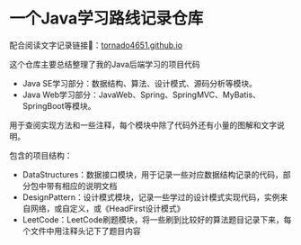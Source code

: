 # 一个Java学习路线记录仓库

配合阅读文字记录链接🔗：[tornado4651.github.io](https://tornado4651.github.io)

这个仓库主要总结整理了我的Java后端学习的项目代码

- Java SE学习部分：数据结构、算法、设计模式、源码分析等模块。
- Java Web学习部分：JavaWeb、Spring、SpringMVC、MyBatis、SpringBoot等模块。 

用于查阅实现方法和一些注释，每个模块中除了代码外还有小量的图解和文字说明。

包含的项目结构：

- DataStructures：数据接口模块，用于记录一些对应数据结构记录的代码，部分包中带有相应的说明文档
- DesignPattern：设计模式模块，记录一些学过的设计模式实现代码，实例来自网络，或自定义，或《HeadFirst设计模式》
- LeetCode：LeetCode刷题模块，将一些刷到比较好的算法题目记录下来，每个文件中用注释头记下了题目内容
